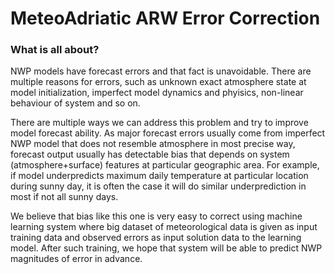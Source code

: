 # MeteoAdriatic ARW Error Correction

### What is all about?
NWP models have forecast errors and that fact is unavoidable. There are multiple reasons for errors, such as unknown exact atmosphere state at model initialization, imperfect model dynamics and phyisics, non-linear behaviour of system and so on.

There are multiple ways we can address this problem and try to improve model forecast ability. As major forecast errors usually come from imperfect NWP model that does not resemble atmosphere in most precise way, forecast output usually has detectable bias that depends on system (atmosphere+surface) features at particular geographic area. For example, if model underpredicts maximum daily temperature at particular location during sunny day, it is often the case it will do similar underprediction in most if not all sunny days.

We believe that bias like this one is very easy to correct using machine learning system where big dataset of meteorological data is given as input training data and observed errors as input solution data to the learning model. After such training, we hope that system will be able to predict NWP magnitudes of error in advance.